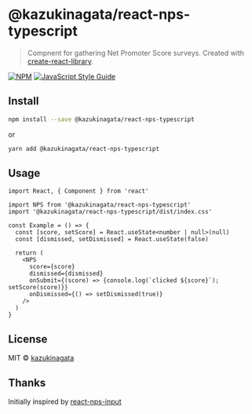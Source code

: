 # @kazukinagata/react-nps-typescript

> Compnent for gathering Net Promoter Score surveys. Created with [create-react-library](https://github.com/transitive-bullshit/create-react-library).

[![NPM](https://img.shields.io/npm/v/@kazukinagata/react-nps-typescript.svg)](https://www.npmjs.com/package/@kazukinagata/react-nps-typescript) [![JavaScript Style Guide](https://img.shields.io/badge/code_style-standard-brightgreen.svg)](https://standardjs.com)

## Install

```bash
npm install --save @kazukinagata/react-nps-typescript
```
or
```bash
yarn add @kazukinagata/react-nps-typescript
```

## Usage

```tsx
import React, { Component } from 'react'

import NPS from '@kazukinagata/react-nps-typescript'
import '@kazukinagata/react-nps-typescript/dist/index.css'

const Example = () => {
  const [score, setScore] = React.useState<number | null>(null)
  const [dismissed, setDismissed] = React.useState(false)

  return (
    <NPS
      score={score}
      dismissed={dismissed}
      onSubmit={(score) => {console.log(`clicked ${score}`); setScore(score)}}
      onDismissed={() => setDismissed(true)}
    />
  )
}
```

## License

MIT © [kazukinagata](https://github.com/kazukinagata)

## Thanks
Initially inspired by [react-nps-input](https://github.com/SamyPesse/react-nps-input)
